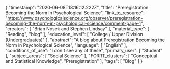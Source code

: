 {
    "timestamp": "2020-06-08T18:16:12.222Z",
    "title": "Preregistration Becoming the Norm in Psychological Science",
    "link_to_resource": "https://www.psychologicalscience.org/observer/preregistration-becoming-the-norm-in-psychological-science/comment-page-1",
    "creators": [
        "Brian Nosek and Stephen Lindsay"
    ],
    "material_type": [
        "Reading",
        "blog"
    ],
    "education_level": [
        "College / Upper Division (Undergraduates)"
    ],
    "abstract": "A blog about Preregistration Becoming the Norm in Psychological Science",
    "language": [
        "English"
    ],
    "conditions_of_use": "I don't see any of these",
    "primary_user": [
        "Student"
    ],
    "subject_areas": [
        "Social Science"
    ],
    "FORRT_clusters": [
        "Conceptual and Statistical Knowledge",
        "Preregistration"
    ],
    "tags": [
        "Blog"
    ]
}